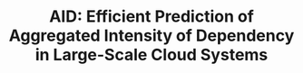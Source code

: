 ---
title: "AID: Efficient Prediction of Aggregated Intensity of Dependency in Large-Scale Cloud Systems"
collection: publications
venue_abbr: ASE '21
venue: '36th IEEE/ACM International Conference on Automated Software Engineering'
paperurl: 'http://bernardshen.github.io/files/ase21yang.pdf'
codeurl: 'https://github.com/OpsPAI/aid'
authors: Tianyi Yang, <u>Jiacheng Shen</u>, Yuxin Su, Xiao Lin, Yongqiang Yang, and Michael R. Lyu. 
---
